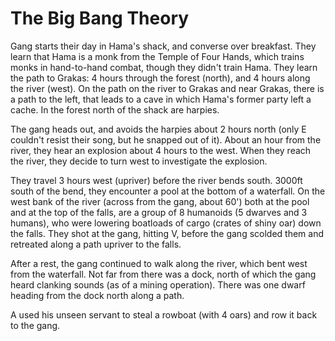 # The Big Bang Theory

Gang starts their day in Hama's shack, and converse over breakfast.
They learn that Hama is a monk from the Temple of Four Hands, which trains monks in hand-to-hand combat, though they didn't train Hama.
They learn the path to Grakas: 4 hours through the forest (north), and 4 hours along the river (west).
On the path on the river to Grakas and near Grakas, there is a path to the left, that leads to a cave in which Hama's former party left a cache.
In the forest north of the shack are harpies.

The gang heads out, and avoids the harpies about 2 hours north (only E couldn't resist their song, but he snapped out of it).
About an hour from the river, they hear an explosion about 4 hours to the west.
When they reach the river, they decide to turn west to investigate the explosion.

They travel 3 hours west (upriver) before the river bends south.
3000ft south of the bend, they encounter a pool at the bottom of a waterfall.
On the west bank of the river (across from the gang, about 60') both at the pool and at the top of the falls, 
are a group of 8 humanoids (5 dwarves and 3 humans), who were lowering boatloads of cargo (crates of shiny oar) down the falls.
They shot at the gang, hitting V, before the gang scolded them and retreated along a path upriver to the falls.

After a rest, the gang continued to walk along the river, which bent west from the waterfall.
Not far from there was a dock, north of which the gang heard clanking sounds (as of a mining operation).
There was one dwarf heading from the dock north along a path.

A used his unseen servant to steal a rowboat (with 4 oars) and row it back to the gang.
